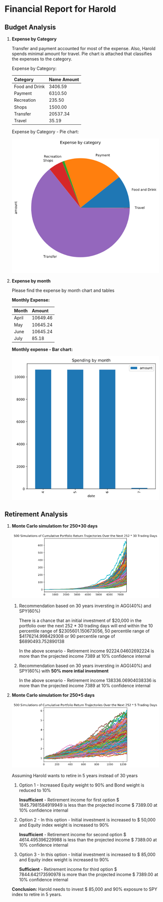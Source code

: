 # Financial Report for Harold

## Budget Analysis

1. **Expense by Category**

    Transfer and payment accounted for most of the expense. Also, Harold spends minimal amount for travel. Pie chart is attached that classifies the expenses to the category. 

    Expense by Category:

    Category        | Name Amount
    ------------    | -------------|
    Food and Drink  | 3406.59
    Payment         | 6310.50
    Recreation      | 235.50
    Shops           | 1500.00
    Transfer        | 20537.34
    Travel          | 35.19

    Expense by Category - Pie chart:

    ![Images](Images/account_summary_expense_pie_chart.png)

2. **Expense by month**

    Please find the expense by month chart and tables 

    **Monthly Expense:**

    Month   |	Amount
    --------|----------|
    April   | 10649.46
    May     | 10645.24
    June    | 10645.24
    July    | 85.18

    **Monthly expense - Bar chart:**

    ![Images](Images/account_summary_spending_by_month.png)

## Retirement Analysis

1. **Monte Carlo simulatiom for 250*30 days**

    ![Images](Images/portfolio_planner_monte_carlo_252_30_days.png)

    1. Recommendation based on 30 years inversting in AGG(40%) and SPY(60%)
    
        There is a chance that an initial investment of $20,000 in the portfolio over the next 252 * 30 trading days will end within the 10 percentile range of $2305601.150673056, 50 percentile range of $4176214.998429308 or 90 percentile range of $6890493.752890138

        In the above scenario - Retirement income 92224.04602692224 is more than the projected income 7389 at 10% confidence internal

    2. Recommendation based on 30 years inversting in AGG(40%) and SPY(60%) with **50% more intial investment**

        In the above scenario - Retirement income 138336.06904038336 is more than the projected income 7389 at 10% confidence internal


2. **Monte Carlo simulatiom for 250*5 days** 

    ![Images](Images/portfolio_planner_monte_carlo_252_5_days.png)

    Assuming Harold wants to retire in 5 years instead of 30 years

    1. Option 1 - Increased Equity weight to 90% and Bond weight is reduced to 10%

        **Insufficient** - Retirement income for first option $ 1845.7981584919949 is less than the projected income $ 7389.00 at 10% confidence internal

    2. Option 2 - In this option - Initial investment is increased to $ 50,000 and Equity index weight is increased to 90%

        **Insufficient** - Retirement income for second option $ 4614.495396229988 is less than the projected income $ 7389.00 at 10% confidence internal

    3. Option 3 - In this option - Initial investment is increased to $ 85,000 and Equity index weight is increased to 90%

        **Sufficient** - Retirement income for third option $ 7844.642173590978 is more than the projected income $ 7389.00 at 10% confidence internal

    **Conclusion:** Harold needs to invest $ 85,000 and 90% exposure to SPY index to retire in 5 years.
